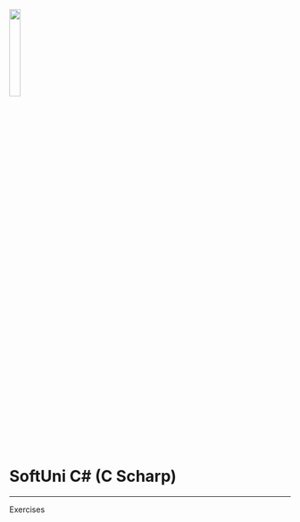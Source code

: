 <img src="http://conf.softuni.bg/wp-content/uploads/2015/01/SoftUni-Logo-Flat_square-blue-300x235.png" width="20%">
<h1>SoftUni C# (C Scharp)</h1>
<hr/>
Exercises

